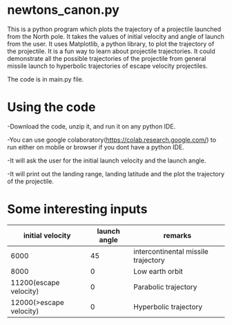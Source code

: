# newtons_canon.py
This is a python program which plots the trajectory of a projectile launched from the North pole. It takes the values of initial velocity and angle of launch from the user. It uses Matplotlib, a python library, to plot the trajectory of the projectile. It is a fun way to learn about projectile trajectories. It could demonstrate all the possible trajectories of the projectile from general missile launch to hyperbolic trajectories of escape velocity projectiles.

The code is in main.py file.

# Using the code
-Download the code, unzip it, and run it on any python IDE.

-You can use google colaboratory(https://colab.research.google.com/) to run either on mobile or browser if you dont have a python IDE.

-It will ask the user for the initial launch velocity and the launch angle.

-It will print out the landing range, landing latitude and the plot the trajectory of the projectile.

# Some interesting inputs
|initial velocity|launch angle | remarks|
|----------------|----|------|
| 6000 |                           45 |                 intercontinental missile trajectory |
|8000|                           0|                            Low earth orbit|
|11200(escape velocity)|         0|                          Parabolic trajectory|
|12000(>escape velocity)|        0|                         Hyperbolic trajectory|

